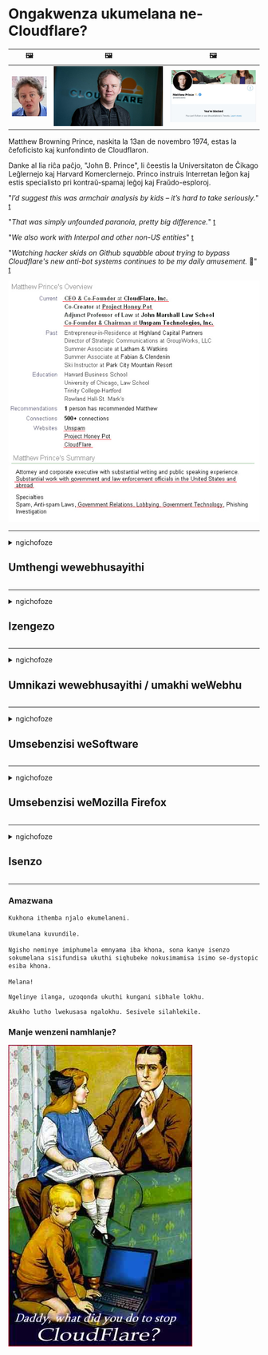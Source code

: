 # Ongakwenza ukumelana ne-Cloudflare?

| 🖼 | 🖼 | 🖼 |
| --- | --- | --- |
| ![](../image/matthew_prince_teen.jpg) | ![](../image/matthew_prince.jpg) | ![](../image/blockedbymatthewprince.jpg) |


Matthew Browning Prince, naskita la 13an de novembro 1974, estas la ĉefoficisto kaj kunfondinto de Cloudflaron.

Danke al lia riĉa paĉjo, "John B. Prince", li ĉeestis la Universitaton de Ĉikago Leĝlernejo kaj Harvard Komerclernejo.
Princo instruis Interretan leĝon kaj estis specialisto pri kontraŭ-spamaj leĝoj kaj Fraŭdo-esploroj.


"*I’d suggest this was armchair analysis by kids – it’s hard to take seriously.*" [t](https://www.theguardian.com/technology/2015/nov/19/cloudflare-accused-by-anonymous-helping-isis)

"*That was simply unfounded paranoia, pretty big difference.*"  [t](https://twitter.com/xxdesmus/status/992757936123359233)

"*We also work with Interpol and other non-US entities*" [t](https://twitter.com/eastdakota/status/1203028504184360960)

"*Watching hacker skids on Github squabble about trying to bypass Cloudflare's new anti-bot systems continues to be my daily amusement.* 🍿" [t](https://twitter.com/eastdakota/status/1273277839102656515)


![](../image/whoismp.jpg)

---


<details>
<summary>ngichofoze

## Umthengi wewebhusayithi
</summary>


- Uma iwebhusayithi oyithandayo isebenzisa i-Cloudflare, batshele ukuthi bangasebenzisi i-Cloudflare.
  - Ukukhala ezinkundleni zokuxhumana ezifana neFacebook, iReddit, iTwitter noma iMastodon akwenzi mehluko. [Izenzo zikhulu kakhulu kunama-hashtag.](https://twitter.com/phyzonloop/status/1274132092490862594)
  - Zama ukuxhumana nomnikazi wewebhusayithi uma ufuna ukuzenza ube wusizo.

[Kusho uCloudflare](https://github.com/Eloston/ungoogled-chromium/issues/783):
```
Sincoma ukuthi uxhumane nabaphathi ngezinsizakalo ezithile noma amasayithi ongena enkingeni ngawo futhi wabelane ngolwazi lwakho.
```

[Uma ungayiceli, umnikazi wewebhusayithi akayazi le nkinga.](../PEOPLE.md)

![](../image/liberapay.jpg)

[Isibonelo esiphumelelayo](https://counterpartytalk.org/t/turn-off-cloudflare-on-counterparty-co-plz/164/5).<br>
Unenkinga? [Phakamisa izwi lakho manje.](https://github.com/maraoz/maraoz.github.io/issues/1) Isibonelo esingezansi.

```
Usiza nje ukubhekwa kwezinkampani nokubhekwa kwabantu abaningi.
http://crimeflare.eu.org
```

```
Ikhasi lakho le-web lisensimini yangasese ehlukumeza ngasese i-CloudFlare.
http://crimeflare.eu.org
```

- Zinike isikhathi sokufunda inqubomgomo yobumfihlo yewebhusayithi.
  - uma iwebhusayithi ingemuva kweCloudflare noma iwebhusayithi isebenzisa izinsizakalo ezixhunywe ku-Cloudflare.

Kumele ichaze ukuthi yini i- "Cloudflare", bese icela imvume yokwabelana ngemininingwane yakho ne-Cloudflare. Ukwehluleka ukwenza lokho kuzoholela ekwephuleni ukwethembana futhi newebhusayithi okukhulunywa ngayo kufanele igwenywe.

[Isibonelo esamukelekile senqubomgomo yobumfihlo silapha](https://archive.is/bDlTz) ("Subprocessors" > "Entity Name")

```
Ngifunde inqubomgomo yakho yobumfihlo futhi angilitholi igama elithi Cloudflare.
Ngiyenqaba ukwaba idatha nawe uma uqhubeka nokuphakela idatha yami kuCloudflare.
http://crimeflare.eu.org
```

Lesi yisibonelo senqubomgomo yobumfihlo engenalo igama elithi Cloudflare.
[Liberland Jobs](https://archive.is/daKIr) [privacy policy](https://docsend.com/view/feiwyte):

![](../image/cfwontobey.jpg)

ICloudflare inenqubomgomo yayo yobumfihlo.
[I-Cloudflare ithanda abantu abenza ama-doxing.](https://www.reddit.com/r/GamerGhazi/comments/2s64fe/be_wary_reporting_to_cloudflare/)

Nasi isibonelo esihle sefomu lokubhalisa lewebhusayithi.
I-AFAIK, iwebhusayithi zero yenza lokhu. Ingabe uzobethemba?

```
Ngokuchofoza "Bhalisela i-XYZ", uyavumelana nemigomo yethu yesevisi nesitatimende sobumfihlo.
Uyavuma futhi ukwaba idatha yakho ne-Cloudflare futhi uyavuma nesitatimende sobumfihlo se-cloudflare.
Uma i-Cloudflare ivuza imininingwane yakho noma ingakuvumeli ukuthi uxhume kumaseva ethu, akulona iphutha lethu. [*]

[ Bhalisela ] [ angivumi ]
```
[*] [PEOPLE.md](../PEOPLE.md)


- Zama ukungasebenzisi insizakalo yabo. Khumbula ukuthi ubukwa yi-Cloudflare.
  - ["I'm in your TLS, sniffin' your passworz"](../image/iminurtls.jpg)

- Sesha enye iwebhusayithi. Kunezinye izindlela nethuba kwi-intanethi!

- Kholisa abangane bakho ukuthi basebenzise iTor nsuku zonke.
  - Ukungaziwa kufanele kube yindinganiso ye-intanethi evulekile!
  - [Qaphela ukuthi iphrojekthi yeTor ayithandi le phrojekthi.](../HISTORY.md)

</details>

------

<details>
<summary>ngichofoze

## Izengezo
</summary>

- Uma isiphequluli sakho kuyiFirefox, iTrows Browser, noma i-Ungoogled Chromium isebenzisa eyodwa yalezi ezingezo ezingezansi.
  - Uma ufuna ukufaka esinye isengezo esisha buza ngakho kuqala.


| Igama | Unjiniyela | Ukusekela | Ingavimba | Ungazisa | Chrome |
| -------- | -------- | -------- | -------- | -------- | -------- |
| [Bloku Cloudflaron MITM-Atakon](../subfiles/about.bcma.md) | #Addon | [ ? ](http://crimeflare.eu.org/) | **Yebo**     | **Yebo**     |  **Yebo** |
| [Ĉu ligoj estas vundeblaj al MITM-atako?](../subfiles/about.ismm.md) | #Addon | [ ? ](http://crimeflare.eu.org/) | Cha     | **Yebo**     |  **Yebo** |
| [Ĉu ĉi tiuj ligoj blokos Tor-uzanton?](../subfiles/about.isat.md) | #Addon | [ ? ](http://crimeflare.eu.org/) | Cha     | **Yebo**     |  **Yebo** |
| [Block Cloudflare MITM Attack](https://trac.torproject.org/projects/tor/attachment/ticket/24351/block_cloudflare_mitm_attack-1.0.14.1-an%2Bfx.xpi)<br>[**DELETED BY TOR PROJECT**](../HISTORY.md) | nullius | [ ? ](../tool/block_cloudflare_mitm_fx), [Link](http://crimeflare.eu.org/) | **Yebo**     | **Yebo**     |  Cha |
| [TPRB](http://34ahehcli3epmhbu2wbl6kw6zdfl74iyc4vg3ja4xwhhst332z3knkyd.onion/) | Sw | [ ? ](http://34ahehcli3epmhbu2wbl6kw6zdfl74iyc4vg3ja4xwhhst332z3knkyd.onion/) | **Yebo**     | **Yebo**     |  Cha |
| [Detect Cloudflare](https://addons.mozilla.org/en-US/firefox/addon/detect-cloudflare/) | Frank Otto | [ ? ](https://github.com/traktofon/cf-detect) | Cha     | **Yebo**     |  Cha |
| [True Sight](https://addons.mozilla.org/en-US/firefox/addon/detect-cloudflare-plus/) | claustromaniac | [ ? ](https://github.com/claustromaniac/detect-cloudflare-plus) | Cha     | **Yebo**     |  Cha |
| [Which Cloudflare datacenter am I visiting?](https://addons.mozilla.org/en-US/firefox/addon/cf-pop/) | 依云 | [ ? ](https://github.com/lilydjwg/cf-pop) | Cha     | **Yebo**     |  Cha |


- "Ama-Decentraleyes" angamisa ukuxhumeka ku- "CDNJS (Cloudflare)".
  - Ivimbela izicelo eziningi ukufinyelela amanethiwekhi, futhi isebenza amafayela endawo ukugcina amasayithi angaqhekezi.
  - Kuphendule unjiniyela: "[very concerning indeed](https://github.com/Synzvato/decentraleyes/issues/236#issuecomment-352049501)", "[widespread usage severely centralizes the web](https://github.com/Synzvato/decentraleyes/issues/251#issuecomment-366752049)"

- [Futhi ungasusa noma ungasethembi isitifiketi se-Cloudflare ku-Certificate Authority (CA) yakho.](https://www.ssl.com/how-to/remove-root-certificate-firefox/)

</details>

------

<details>
<summary>ngichofoze

## Umnikazi wewebhusayithi / umakhi weWebhu
</summary>


![](../image/word_cloudflarefree.jpg)

- Ungasebenzisi isisombululo se-Cloudflare, Isikhathi.
  - Ungenza okungcono kunalokho, akunjalo? [Nakhu ukuthi ungakususa kanjani okubhaliselwe kwe-Cloudflare, izinhlelo, izizinda, noma ama-akhawunti.](https://support.cloudflare.com/hc/en-us/articles/200167776-Removing-subscriptions-plans-domains-or-accounts)

| 🖼 | 🖼 |
| --- | --- |
| ![](../image/htmlalertcloudflare.jpg) | ![](../image/htmlalertcloudflare2.jpg) |

- Ufuna amakhasimende amaningi? Uyakwazi okufanele ukwenze. Ukusikisela "kungaphezulu komugqa".
  - [Sawubona, ubhale ukuthi "Sithatha ubumfihlo bakho ngokungathi sína" kepha ngithole "Iphutha 403 Ummeleli Ongaziwa Ongavunyelwe Ongavunyelwe".](https://it.slashdot.org/story/19/02/19/0033255/stop-saying-we-take-your-privacy-and-security-seriously) Kungani uvimba iTor Or VPN? Futhi kungani uvimba ama-imeyili wesikhashana?

![](../image/anonexist.jpg)

- Ukusebenzisa i-Cloudflare kuzokwandisa amathuba okuphela. Izivakashi azikwazi ukufinyelela kuwebhusayithi yakho uma iseva yakho iphansi noma i-Cloudflare iphansi.
  - [Ngabe ucabanga ukuthi iCloudflare ayikaze yehle?](https://www.ibtimes.com/cloudflare-down-not-working-sites-producing-504-gateway-timeout-errors-2618008) [Another](https://twitter.com/Jedduff/status/1097875615997399040) [sample](https://twitter.com/search?f=tweets&vertical=default&q=Cloudflare%20is%20having%20problems). [Need more](../PEOPLE.md)?

![](../image/cloudflareinternalerror.jpg)

- Usebenzisa i-Cloudflare ukwenza ummeleli wakho "wensizakalo ye-API", "iseva yokuvuselela isoftware" noma i- "RSS feed" kuzolimaza ikhasimende lakho. Ikhasimende likubizile lathi "Angisakwazi ukusebenzisa i-API yakho", futhi awazi ukuthi kwenzekani. I-Cloudflare ingavimba buthule ikhasimende lakho buthule. Ngabe ucabanga ukuthi kulungile?
  - Kunamakhasimende amaningi we-RSS reader ne-RSS reader online service. Kungani ushicilela okuphakelayo kwe-RSS uma ungavumeli abantu ukuthi babhalise?

![](../image/rssfeedovercf.jpg)

- Udinga isitifiketi se-HTTPS? Sebenzisa "Masibethele" noma vele uyithenge enkampanini ye-CA.

- Udinga iseva ye-DNS? Awukwazi ukusetha iseva yakho? Kanjani ngabo: [Hurricane Electric Free DNS](https://dns.he.net/), [Dyn.com](https://dyn.com/dns/), [1984 Hosting](https://www.1984hosting.com/), [Afraid.Org (Umlawuli susa i-akhawunti yakho uma usebenzisa i-TOR)](https://freedns.afraid.org/)

- Ufuna insizakalo yokubamba? Mahhala kuphela? Kanjani ngabo: [Onion Service](http://vww6ybal4bd7szmgncyruucpgfkqahzddi37ktceo3ah7ngmcopnpyyd.onion/en/security/network-security/tor/onionservices-best-practices), [Free Web Hosting Area](https://freewha.com/), [Autistici/Inventati Web Site Hosting](https://www.autinv5q6en4gpf4.onion/services/website), [Github Pages](https://pages.github.com/), [Surge](https://surge.sh/)
  - [Ezinye izindlela zokusebenzisa i-Cloudflare](../subfiles/cloudflare-alternatives.md)

- Ingabe usebenzisa i- "cloudflare-ipfs.com"? [Uyazi ukuthi i-Cloudflare IPFS ayilungile?](../PEOPLE.md)

- Faka i-Web Application Firewall efana ne-OWASP neFail2Ban kuseva yakho bese uyilungiselela kahle.
  - Ukuvimba iTor akusona isixazululo. Musa ukujezisa wonke umuntu ngenxa yabasebenzisi abancane ababi.

- Qondisa kabusha noma uvimbele abasebenzisi be- "Cloudflare Warp" ekufinyeleleni kuwebhusayithi yakho. Futhi nikeza isizathu uma ukwazi.

> Uhlu lwe-IP: "[Amabanga we-IP wamanje we-Cloudflare](cloudflare_inc/)"

> A: Vimba nje

```
server {
...
deny 173.245.48.0/20;
deny 103.21.244.0/22;
deny 103.22.200.0/22;
deny 103.31.4.0/22;
deny 141.101.64.0/18;
deny 108.162.192.0/18;
deny 190.93.240.0/20;
deny 188.114.96.0/20;
deny 197.234.240.0/22;
deny 198.41.128.0/17;
deny 162.158.0.0/15;
deny 104.16.0.0/12;
deny 172.64.0.0/13;
deny 131.0.72.0/22;
deny 2400:cb00::/32;
deny 2606:4700::/32;
deny 2803:f800::/32;
deny 2405:b500::/32;
deny 2405:8100::/32;
deny 2a06:98c0::/29;
deny 2c0f:f248::/32;
...
}
```

> B: Qondisa kabusha ekhasini lezexwayiso

```
http {
...
geo $iscf {
default 0;
173.245.48.0/20 1;
103.21.244.0/22 1;
103.22.200.0/22 1;
103.31.4.0/22 1;
141.101.64.0/18 1;
108.162.192.0/18 1;
190.93.240.0/20 1;
188.114.96.0/20 1;
197.234.240.0/22 1;
198.41.128.0/17 1;
162.158.0.0/15 1;
104.16.0.0/12 1;
172.64.0.0/13 1;
131.0.72.0/22 1;
2400:cb00::/32 1;
2606:4700::/32 1;
2803:f800::/32 1;
2405:b500::/32 1;
2405:8100::/32 1;
2a06:98c0::/29 1;
2c0f:f248::/32 1;
}
...
}

server {
...
if ($iscf) {rewrite ^ https://example.com/cfwsorry.php;}
...
}

<?php
header('HTTP/1.1 406 Not Acceptable');
echo <<<CLOUDFLARED
Thank you for visiting ourwebsite.com!<br />
We are sorry, but we can't serve you because your connection is being intercepted by Cloudflare.<br />
Please read http://crimeflare.eu.org for more information.<br />
CLOUDFLARED;
die();
```

- Setha i-Tor Onion Service noma i-I2P insite uma ukholelwa kwinkululeko futhi wamukela abasebenzisi abangaziwa.

- Cela izeluleko kwabanye o-opharetha be-Clearnet / Tor futhi wenze abangane abangaziwa!

</details>

------

<details>
<summary>ngichofoze

## Umsebenzisi weSoftware
</summary>


- I-Discord isebenzisa i-CloudFlare. Ezinye izindlela? Sincoma [**Briar** (Android)](https://f-droid.org/en/packages/org.briarproject.briar.android/), [Ricochet (PC)](https://ricochet.im/), [Tox + Tor (Android/PC)](https://tox.chat/download.html)
  - I-Briar ifaka i-Tor daemon ngakho-ke akudingeki ukuthi ufake i-Orbot.
  - Abathuthukisi be-Qwtch, Ubumfihlo Ovulekile, kususwe iphrojekthi ye-stop_cloudflare kwisevisi yabo ye-git ngaphandle kwesaziso.

- Uma usebenzisa i-Debian GNU / Linux, noma okunye okuphuma kukho, bhalisa: [bug #831835](https://bugs.debian.org/cgi-bin/bugreport.cgi?bug=831835). Futhi uma ukwazi, siza ukuqinisekisa isihenqo, futhi usize umlondolozi afinyelele esiphethweni esifanele sokuthi kufanele samukelwe yini.

- Ngaso sonke isikhathi ncoma lezi ziphequluli.

| Igama | Unjiniyela | Ukusekela | Beka amazwana |
| -------- | -------- | -------- | -------- |
| [Ungoogled-Chromium](https://ungoogled-software.github.io/ungoogled-chromium-binaries/) | Eloston | [ ? ](https://github.com/Eloston/ungoogled-chromium) | PC (Win, Mac, Linux)  _!Tor_ |
| [Bromite](https://www.bromite.org/fdroid) | Bromite | [ ? ](https://github.com/bromite/bromite/issues) | Android  _!Tor_ |
| [Tor Browser](https://www.torproject.org/download/) | Tor Project | [ ? ](https://support.torproject.org/) | PC (Win, Mac, Linux)  _Tor_|
| [Tor Browser Android](https://www.torproject.org/download/) | Tor Project | [ ? ](https://support.torproject.org/) | Android  _Tor_|
| [Onion Browser](https://itunes.apple.com/us/app/onion-browser/id519296448?mt=8) | Mike Tigas | [ ? ](https://github.com/OnionBrowser/OnionBrowser/issues) | Apple iOS  _Tor_|
| [GNU/Icecat](https://www.gnu.org/software/gnuzilla/) | GNU | [ ? ](https://www.gnu.org/software/gnuzilla/) | PC (Linux) |
| [IceCatMobile](https://f-droid.org/en/packages/org.gnu.icecat/) | GNU | [ ? ](https://lists.gnu.org/mailman/listinfo/bug-gnuzilla) | Android |
| [Iridium Browser](https://iridiumbrowser.de/about/) | Iridium | [ ? ](https://github.com/iridium-browser/iridium-browser/) | PC (Win, Mac, Linux, OpenBSD) |


Ubumfihlo besinye isoftware abuphelele. Lokhu akusho ukuthi isiphequluli se-Tor "siphelele".
Akukho okuphephile okungu-100% noma okungu-100% kwi-inthanethi nakubuchwepheshe.

- Awufuni ukusebenzisa iTor? Ungasebenzisa noma isiphi isiphequluli ngeTor daemon.
  - [Qaphela ukuthi iphrojekthi yeTor ayikuthandi lokhu.](https://support.torproject.org/tbb/tbb-9/) Sebenzisa i-Tor Browser uma ukwazi ukwenza kanjalo.
- [Ungayisebenzisa kanjani i-Chromium nge-Tor](../subfiles/chromium_tor.md)


Masikhulume ngobumfihlo besinye isoftware.

- [Uma udinga ngempela ukusebenzisa iFirefox, khetha u- "Firefox ESR".](https://www.mozilla.org/en-US/firefox/organizations/)
  - [IFirefox - I-Spyware Watchdog](https://spyware.neocities.org/articles/firefox.html)
  - [IFirefox iyayilahla inkululeko yokukhuluma, iyayinqabela inkulumo ekhululekile](https://web.archive.org/web/20200423010026/https://reclaimthenet.org/firefox-rejects-free-speech-bans-free-speech-commenting-plugin-dissenter-from-its-extensions-gallery/)
  - ["Amavoti aphansi ayi-100. Kubukeka sengathi ucela inkampani yesoftware ukuthi inamathele ku ... isoftware imane kakhulu kulezi zinsuku."](https://old.reddit.com/r/firefox/comments/gutdiw/weve_got_work_to_do_the_mozilla_blog/fslbbb6/)
  - [Uh, kungani iFirefox ingikhombisa izixhumanisi ezixhasiwe kubha yami ye-URL?](https://www.reddit.com/r/firefox/comments/jybx2w/uh_why_is_firefox_showing_me_sponsored_links_in/)
  - [IMozilla - uDeveli Omuntu](https://digdeeper.neocities.org/ghost/mozilla.html)

- [Khumbula, iMozilla isebenzisa insiza ye-Cloudflare.](https://www.robtex.com/dns-lookup/www.mozilla.org) [Basebenzisa futhi insizakalo ye-Cloudflare's DNS kumkhiqizo wabo.](https://www.theregister.co.uk/2018/03/21/mozilla_testing_dns_encryption/)

- [IMozilla inqabe ngokusemthethweni leli thikithi.](https://bugzilla.mozilla.org/show_bug.cgi?id=1426618)

- [IFirefox Focus ihlaya.](https://github.com/mozilla-mobile/focus-android/issues/1743) [Bathembise ukucisha i-telemetry kodwa bayishintsha.](https://github.com/mozilla-mobile/focus-android/issues/4210)

- [Umthuthukisi wePaleMoon / Basilisk uthanda iCloudflare.](https://github.com/mozilla-mobile/focus-android/issues/1743#issuecomment-345993097)
  - [IPale Moon's Archive Server ingene ngokugqekeza futhi isabalalise i-malware izinyanga eziyi-18](https://www.reddit.com/r/privacytoolsIO/comments/cc808y/pale_moons_archive_server_hacked_and_spread/)
  - Uyabazonda nabasebenzisi beTor - "[Makube nobutha maqondana noTor. Ngicabanga ukuthi amasayithi amaningi kufanele abe nobutha maqondana noTor uma kubhekwa isici salo sokuhlukumeza esiphakeme kakhulu.](https://github.com/yacy/yacy_search_server/issues/314#issuecomment-565932097)"

- [I-Waterfox inenkinga enkulu "yezingcingo zasekhaya"](https://spyware.neocities.org/articles/waterfox.html)

- [I-Google Chrome iyinhloli.](https://www.gnu.org/proprietary/malware-google.en.html)
  - [I-Google iphrinta umsebenzi wakho.](https://spyware.neocities.org/articles/chrome.html)

- [I-SRWare Iron yenza amafoni amaningi kakhulu ukuxhumana ekhaya.](https://spyware.neocities.org/articles/iron.html) Iphinde ixhumeke kuzizinda ze-google.

- [Isigcini seBrave Browser whitelist Facebook / Twitter trackers.](https://www.bleepingcomputer.com/news/security/facebook-twitter-trackers-whitelisted-by-brave-browser/)
  - [Nazi ezinye izingqinamba.](https://spyware.neocities.org/articles/brave.html)
  - [ubunikazi bokuhambisana kwe-binance](https://twitter.com/cryptonator1337/status/1269594587716374528)

- [IMicrosoft Edge ivumela iFacebook ukuthi isebenzise iFlash code ngemuva kwabasebenzisi.](https://www.zdnet.com/article/microsoft-edge-lets-facebook-run-flash-code-behind-users-backs/)

- [UVivaldi akabuhloniphi ubumfihlo bakho.](https://spyware.neocities.org/articles/vivaldi.html)

- [Izinga le-spyware le-Opera: Kuphezulu kakhulu](https://spyware.neocities.org/articles/opera.html)

- Apple iOS: [Akufanele usebenzise i-iOS nhlobo, ikakhulukazi ngoba iyi-malware.](https://www.gnu.org/proprietary/malware-apple.html)

Ngakho-ke sincoma itafula elingenhla kuphela. Akukho okunye.

</details>

------

<details>
<summary>ngichofoze

## Umsebenzisi weMozilla Firefox
</summary>


- I- "Firefox Nightly" izothumela imininingwane yezinga lokususa iphutha kumaseva eMozilla ngaphandle kwendlela yokuphuma.
  - [Amaseva eMozilla akhazimula nge-Cloudflare](https://www.digwebinterface.com/?hostnames=www.mozilla.org%0D%0Amozilla.cloudflare-dns.com&type=&ns=resolver&useresolver=8.8.4.4&nameservers=)

- Kungenzeka kuvinjelwe iFirefox ukuxhuma kumaseva eMozilla.
  - [Umhlahlandlela wezifanekiso zenqubomgomo kaMozilla](https://github.com/mozilla/policy-templates/blob/master/README.md)
  - Hlala wazi ukuthi lobu buqili bungayeka ukusebenza kunguqulo yakamuva ngoba iMozilla ithanda ukuzenza mhlophe.
  - Sebenzisa isihlungi se-firewall ne-DNS ukuvimba ngokuphelele.

"`/distribution/policies.json`"

>     "WebsiteFilter": {
> 		"Block": [
> 		"*://*.mozilla.com/*",
> 		"*://*.mozilla.net/*",
> 		"*://*.mozilla.org/*",
> 		"*://webcompat.com/*",
> 		"*://*.firefox.com/*",
> 		"*://*.thunderbird.net/*",
> 		"*://*.cloudflare.com/*"
> 		]
>     },


- ~~Bika isiphazamisi ku-tracker ye-mozilla, ubatshele ukuthi bangasebenzisi i-Cloudflare.~~ Kube khona umbiko wesiphazamisi ku-bugzilla. Abantu abaningi bathumele ukukhathazeka kwabo, kepha isiphazamisi sifihliwe ngumlawuli ku-2018.

- Ungakhubaza i-DoH kuFirefox.
  - [Shintsha umhlinzeki we-DNS ozenzakalelayo we-firefox](../subfiles/change-firefox-dns.md)

![](../image/firefoxdns.jpg)

- [Uma ungathanda ukusebenzisa i-non-ISP DNS, cabanga ukusebenzisa insiza ye-OpenNIC Tier2 DNS noma yiziphi izinsizakalo ezingezona eze-Cloudflare DNS.](https://wiki.opennic.org/start)
![](../image/opennic.jpg)
  - Vimba i-Cloudflare nge-DNS. [Crimeflare DNS](../subfiles/service.publicdns.md)

- Ungasebenzisa iTor njengesisombululo se-DNS. [Uma ungeyena uchwepheshe weTor, buza umbuzo lapha.](https://tor.stackexchange.com/)

> **Kanjani?**
> 1. Landa iTor bese uyifaka kukhompyutha yakho.
> 2. Faka lo mugqa kufayela le- "torrc".
> DNSPort 127.0.0.1:53
> 3. Qala kabusha iTor.
> 4. Setha iseva ye-DNS yekhompyutha yakho ibe yi- "127.0.0.1".

</details>

------

<details>
<summary>ngichofoze

## Isenzo
</summary>


- Tshela abanye abaseduze kwakho ngobungozi be-Cloudflare.

- [Siza ukuthuthukisa lokhu kugcinwa.](http://crimeflare.eu.org)
  - Kokubili uhlu, izimpikiswano eziphikisana nalo nemininingwane.

- [Bhala futhi wenze esidlangalaleni lapho izinto zingahambi kahle khona nge-Cloudflare (nezinkampani ezifanayo), uqiniseke ukuthi uyasho leli khosombe lapho wenza kanjalo](http://crimeflare.eu.org) :)

- Thola abantu abaningi abasebenzisa iTor ngokwakhona ukuze bakwazi ukuzwa iwebhu ngokombono wezingxenye ezahlukahlukene zomhlaba.

- Qalisa amaqembu, ezinkundleni zokuxhumana nasemeatpace, okunikezelwe ukukhulula umhlaba kusuka eCloudflare.

- Lapho kufanele khona, xhumanisa nala maqembu akule ndawo yokugcina - lokhu kungaba yindawo yokuxhumanisa ukusebenza ngokubambisana njengamaqembu.

- [Qala ihhoko elinganikeza okunye okunenjongo okungeyona yenkampani ku-Cloudflare.](../subfiles/cloudflare-alternatives.md)

- Sazise nganoma iziphi ezinye izindlela zokusiza okungenani ukuhlinzeka ngokuzivikela okungamatshe amaningi ku-Cloudflare.

- Uma uyikhasimende le-Cloudflare, setha izilungiselelo zakho zobumfihlo, bese ulinda ukuthi bazephule.
  - [Bese uwaletha ngaphansi kwamacala okwephula ubumfihlo ogaxekile / wobumfihlo.](https://twitter.com/thexpaw/status/1108424723233419264)

- Uma use-United States of America futhi iwebhusayithi okukhulunywa ngayo yibhange noma i-accountant, zama ukuletha ingcindezi yezomthetho ngaphansi kwe-Gramm – Leach – Bliley Act, noma abaseMelika abane-DIsabilities Act bese ubika kithi ukuthi ufinyelela kude kangakanani .

- Uma ngabe iwebhusayithi iyisiza sikahulumeni, zama ukuletha ingcindezi yezomthetho ngaphansi kokuchitshiyelwa kokuqala komthethosisekelo wase-US.

- Uma uyisakhamuzi se-EU, xhumana newebhusayithi ukuthumela imininingwane yakho yangasese ngaphansi koMthethonqubo Wokuvikelwa Kwemininingwane Jikelele. Uma benqaba ukukunikeza imininingwane yakho, lokho kungukwephula umthetho.

- Izinkampani ezithi zinikeza usizo kuwebhusayithi yazo zama ukuzibika "njengokukhangisa okungelona iqiniso" ezinhlanganweni zokuvikela abathengi kanye ne-BBB. Amawebhusayithi e-Cloudflare asetshenziswa amaseva we-Cloudflare.

- [I-ITU iphakamisa ngokwesimo sase-US ukuthi i-Cloudflare isiqala ukuba mkhulu ngokwanele ukuthi umthetho we-antitrust ungabekwa phezu kwabo.](https://www.itu.int/en/ITU-T/Workshops-and-Seminars/20181218/Documents/Geoff_Huston_Presentation.pdf)

- Kucatshangwa ukuthi inguqulo 4 ye-GNU GPL ingafaka umbandela ophikisana nokugcina ikhodi yomthombo ngemuva kwensizakalo enjalo, edinga zonke izinhlelo ze-GPLv4 nezinhlelo zakamuva ukuthi okungenani ikhodi yomthombo ifinyeleleke ngendlela engenabandlululo kubasebenzisi beTor.

</details>

------

### Amazwana

```
Kukhona ithemba njalo ekumelaneni.

Ukumelana kuvundile.

Ngisho neminye imiphumela emnyama iba khona, sona kanye isenzo sokumelana sisifundisa ukuthi siqhubeke nokusimamisa isimo se-dystopic esiba khona.

Melana!
```

```
Ngelinye ilanga, uzoqonda ukuthi kungani sibhale lokhu.
```

```
Akukho lutho lwekusasa ngalokhu. Sesivele silahlekile.
```

### Manje wenzeni namhlanje?


![](../image/stopcf.jpg)
